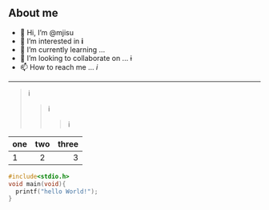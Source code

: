 ## About me

- 👋 Hi, I’m @mjisu
- 👀 I’m interested in **i**
- 🌱 I’m currently learning ...
- 💞️ I’m looking to collaborate on ... ~~i~~
- 📫 How to reach me ... *i*

---

> i
>> i
>>> i

one|two|three
:-------|:-------:|-------:
1|2|3

```c
#include<stdio.h>
void main(void){
  printf("hello World!");
}
```

<!---
mjisu/mjisu is a ✨ special ✨ repository because its `README.md` (this file) appears on your GitHub profile.
You can click the Preview link to take a look at your changes.
--->

